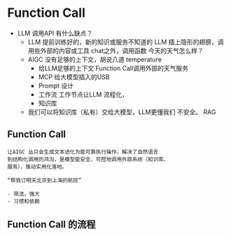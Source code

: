 # Function Call 

- LLM 调用API 有什么缺点？
    - LLM 提前训练好的，新的知识或服务不知道的
        LLM 插上隐形的翅膀，调用些外部的内容或工具
        chat之外，调用函数 
        今天的天气怎么样？
    - AIGC 没有足够的上下文，胡说八道
        temperature 
        - 给LLM足够的上下文 
            Function Call调用外部的天气服务 
        - MCP 
            给大模型插入的USB 
        - Prompt 设计
        - 工作流
            工作节点让LLM 流程化，
        - 知识库
    - 我们可以将知识库（私有）交给大模型，LLM更懂我们
    不安全。 RAG 

## Function Call
    让AIGC 丛只会生成文本进化为能可靠执行操作，解决了自然语言
    到结构化调用的鸿沟，是模型能安全、可控地调用外部系统（知识库、
    服务），推动实用化落地。

    “帮我订明天北京到上海的航班”

    - 简洁，强大
    - 习惯和依赖 

## Function Call 的流程 
   
        